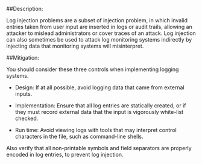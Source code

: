 ##Description:

Log injection problems are a subset of injection problem, in which invalid entries taken
from user input are inserted in logs or audit trails, allowing an attacker to mislead
administrators or cover traces of an attack. Log injection can also sometimes be used to
attack log monitoring systems indirectly by injecting data that monitoring systems will
misinterpret.


##Mitigation:

You should consider these three controls when implementing logging systems.

- Design: If at all possible, avoid logging data that came from external inputs.

- Implementation: Ensure that all log entries are statically created, or if they must
  record external data that the input is vigorously white-list checked.

- Run time: Avoid viewing logs with tools that may interpret control characters in the
  file, such as command-line shells.

Also verify that all non-printable symbols and field separators are properly encoded in log entries,
to prevent log injection.
